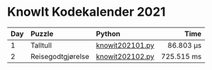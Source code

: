 # KnowIt Kodekalender 2021

| Day  | Puzzle            | Python                                                  |       Time |
| :--- | :---------------- | :------------------------------------------------------ | ---------: |
| 1    | Talltull          | [knowit202101.py](01_talltull/knowit202101.py)          |  86.803 μs |
| 2    | Reisegodtgjørelse | [knowit202102.py](02_reisegodtgjorelse/knowit202102.py) | 725.515 ms |
